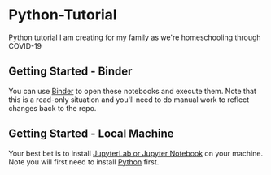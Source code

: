 # Python-Tutorial
Python tutorial I am creating for my family as we're homeschooling through COVID-19

## Getting Started - Binder
You can use [Binder](https://mybinder.org) to open these notebooks and execute them. Note that this is a read-only situation and you'll need to do manual work to reflect changes back to the repo.

## Getting Started - Local Machine
Your best bet is to install [JupyterLab or Jupyter Notebook](https://jupyter.org/install) on your machine. Note you will first need to install [Python](https://www.python.org/) first. 
